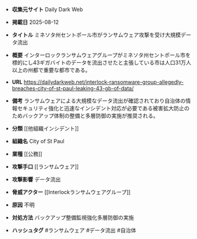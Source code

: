 - **収集元サイト**
Daily Dark Web

- **掲載日**
2025-08-12

- **タイトル**
ミネソタ州セントポール市がランサムウェア攻撃を受け大規模データ流出

- **概要**
インターロックランサムウェアグループがミネソタ州セントポール市を標的にし43ギガバイトのデータを流出させたと主張している市は人口31万人以上の州都で重要な都市である。

- **URL**
https://dailydarkweb.net/interlock-ransomware-group-allegedly-breaches-city-of-st-paul-leaking-43-gb-of-data/

- **備考**
ランサムウェアによる大規模なデータ流出が確認されており自治体の情報セキュリティ強化と迅速なインシデント対応が必要である被害拡大防止のためバックアップ体制の整備と多層防御の実施が推奨される。

- **分類**
[[他組織インシデント]]

- **組織名**
City of St Paul

- **業種**
[[公務]]

- **攻撃手口**
[[ランサムウェア]]

- **攻撃影響**
データ流出

- **脅威アクター**
[[Interlockランサムウェアグループ]]

- **原因**
不明

- **対処方法**
バックアップ整備監視強化多層防御の実施

- **ハッシュタグ**
#ランサムウェア #データ流出 #自治体
